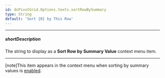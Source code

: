 ```yaml
---
id: dxPivotGrid.Options.texts.sortRowBySummary
type: String
default: 'Sort {0} by This Row'
---
```

---
##### shortDescription
The string to display as a **Sort Row by Summary Value** context menu item.

---
[note]This item appears in the context menu when sorting by summary values is [enabled](/Documentation/ApiReference/UI_Widgets/dxPivotGrid/Configuration/#allowSortingBySummary).